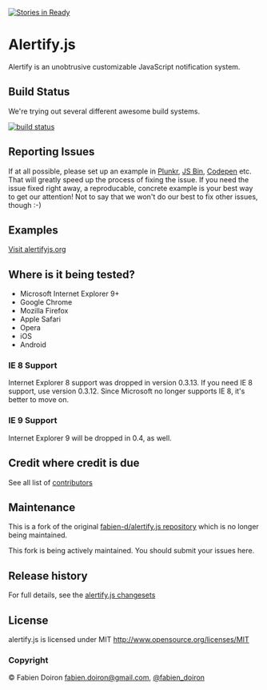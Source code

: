 [![Stories in Ready](https://badge.waffle.io/alertifyjs/alertify.js.png?label=ready&title=Ready)](https://waffle.io/alertifyjs/alertify.js)
# Alertify.js

Alertify is an unobtrusive customizable JavaScript notification system.

## Build Status

We're trying out several different awesome build systems.

[![build status](https://secure.travis-ci.org/alertifyjs/alertify.js.png)](http://travis-ci.org/alertifyjs/alertify.js)

## Reporting Issues

If at all possible, please set up an example in [Plunkr](http://plunkr.co), [JS Bin](//jsbin.com), [Codepen](http://codepen.io/) etc. That will greatly speed up the process of fixing the issue. If you need the issue fixed right away, a reproducable, concrete example is your best way to get our attention! Not to say that we won't do our best to fix other issues, though :-)

## Examples
[Visit alertifyjs.org](http://alertifyjs.org/)

## Where is it being tested?

* Microsoft Internet Explorer 9+
* Google Chrome
* Mozilla Firefox
* Apple Safari
* Opera
* iOS
* Android

### IE 8 Support

Internet Explorer 8 support was dropped in version 0.3.13. If you need IE 8 support,
use version 0.3.12. Since Microsoft no longer supports IE 8, it's better to move on.

### IE 9 Support

Internet Explorer 9 will be dropped in 0.4, as well.

## Credit where credit is due

See all list of [contributors](https://github.com/alertifyjs/alertify.js/contributors)

## Maintenance

This is a fork of the original [fabien-d/alertify.js repository](//github.com/fabien-d/alertify.js) which is
no longer being maintained.

This fork is being actively maintained. You should submit your issues here.


## Release history

For full details, see the [alertify.js changesets](https://github.com/alertify/alertify.js/wiki/Changeset)

## License

alertify.js is licensed under MIT http://www.opensource.org/licenses/MIT

### Copyright

&copy; Fabien Doiron <fabien.doiron@gmail.com>, [@fabien_doiron](http://twitter.com/fabien_doiron)

